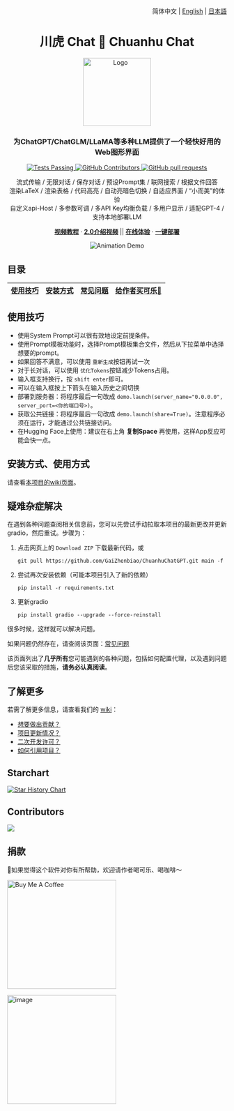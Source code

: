 <div align="right">
  <!-- 语言: -->
  简体中文 | <a title="English" href="./readme/README_en.md">English</a> | <a title="Japanese" href="./readme/README_ja.md">日本語</a>
</div>

<h1 align="center">川虎 Chat 🐯 Chuanhu Chat</h1>
<div align="center">
  <a href="https://github.com/GaiZhenBiao/ChuanhuChatGPT">
    <img src="https://user-images.githubusercontent.com/70903329/227087087-93b37d64-7dc3-4738-a518-c1cf05591c8a.png" alt="Logo" height="156">
  </a>

<p align="center">
    <h3>为ChatGPT/ChatGLM/LLaMA等多种LLM提供了一个轻快好用的Web图形界面</h3>
    <p align="center">
      <a href="https://github.com/GaiZhenbiao/ChuanhuChatGPT/blob/main/LICENSE">
        <img alt="Tests Passing" src="https://img.shields.io/github/license/GaiZhenbiao/ChuanhuChatGPT" />
      </a>
      <a href="https://gradio.app/">
        <img alt="GitHub Contributors" src="https://img.shields.io/badge/Base-Gradio-fb7d1a?style=flat" />
      </a>
      <a href="https://t.me/tkdifferent">
        <img alt="GitHub pull requests" src="https://img.shields.io/badge/Telegram-Group-blue.svg?logo=telegram" />
      </a>
      <p>
        流式传输 / 无限对话 / 保存对话 / 预设Prompt集 / 联网搜索 / 根据文件回答 <br />
        渲染LaTeX / 渲染表格 / 代码高亮 / 自动亮暗色切换 / 自适应界面 / “小而美”的体验 <br />
        自定义api-Host / 多参数可调 / 多API Key均衡负载 / 多用户显示 / 适配GPT-4 / 支持本地部署LLM
      </p>
      <a href="https://www.bilibili.com/video/BV1mo4y1r7eE"><strong>视频教程</strong></a>
        ·
      <a href="https://www.bilibili.com/video/BV1184y1w7aP"><strong>2.0介绍视频</strong></a>
	||
      <a href="https://huggingface.co/spaces/JohnSmith9982/ChuanhuChatGPT"><strong>在线体验</strong></a>
      	·
      <a href="https://huggingface.co/login?next=%2Fspaces%2FJohnSmith9982%2FChuanhuChatGPT%3Fduplicate%3Dtrue"><strong>一键部署</strong></a>
    </p>
    <p align="center">
      <img alt="Animation Demo" src="https://user-images.githubusercontent.com/51039745/226255695-6b17ff1f-ea8d-464f-b69b-a7b6b68fffe8.gif" />
    </p>
  </p>
</div>

## 目录

| [使用技巧](#使用技巧) | [安装方式](https://github.com/GaiZhenbiao/ChuanhuChatGPT/wiki/使用教程) | [常见问题](https://github.com/GaiZhenbiao/ChuanhuChatGPT/wiki/常见问题) | [给作者买可乐🥤](#捐款) |
| ------------------ | -------------------------------------------------------------------- | -------------------------------------------------------------------- | -------------------- |

## 使用技巧

- 使用System Prompt可以很有效地设定前提条件。
- 使用Prompt模板功能时，选择Prompt模板集合文件，然后从下拉菜单中选择想要的prompt。
- 如果回答不满意，可以使用 `重新生成`按钮再试一次
- 对于长对话，可以使用 `优化Tokens`按钮减少Tokens占用。
- 输入框支持换行，按 `shift enter`即可。
- 可以在输入框按上下箭头在输入历史之间切换
- 部署到服务器：将程序最后一句改成 `demo.launch(server_name="0.0.0.0", server_port=<你的端口号>)`。
- 获取公共链接：将程序最后一句改成 `demo.launch(share=True)`。注意程序必须在运行，才能通过公共链接访问。
- 在Hugging Face上使用：建议在右上角 **复制Space** 再使用，这样App反应可能会快一点。

## 安装方式、使用方式

请查看[本项目的wiki页面](https://github.com/GaiZhenbiao/ChuanhuChatGPT/wiki/使用教程)。

## 疑难杂症解决

在遇到各种问题查阅相关信息前，您可以先尝试手动拉取本项目的最新更改并更新 gradio，然后重试。步骤为：

1. 点击网页上的 `Download ZIP` 下载最新代码，或
   ```shell
   git pull https://github.com/GaiZhenbiao/ChuanhuChatGPT.git main -f
   ```
2. 尝试再次安装依赖（可能本项目引入了新的依赖）
   ```
   pip install -r requirements.txt
   ```
3. 更新gradio
   ```
   pip install gradio --upgrade --force-reinstall
   ```

很多时候，这样就可以解决问题。

如果问题仍然存在，请查阅该页面：[常见问题](https://github.com/GaiZhenbiao/ChuanhuChatGPT/wiki/常见问题)

该页面列出了**几乎所有**您可能遇到的各种问题，包括如何配置代理，以及遇到问题后您该采取的措施，**请务必认真阅读**。

## 了解更多

若需了解更多信息，请查看我们的 [wiki](https://github.com/GaiZhenbiao/ChuanhuChatGPT/wiki)：

- [想要做出贡献？](https://github.com/GaiZhenbiao/ChuanhuChatGPT/wiki/贡献指南)
- [项目更新情况？](https://github.com/GaiZhenbiao/ChuanhuChatGPT/wiki/更新日志)
- [二次开发许可？](https://github.com/GaiZhenbiao/ChuanhuChatGPT/wiki/使用许可)
- [如何引用项目？](https://github.com/GaiZhenbiao/ChuanhuChatGPT/wiki/使用许可#如何引用该项目)

## Starchart

[![Star History Chart](https://api.star-history.com/svg?repos=GaiZhenbiao/ChuanhuChatGPT&type=Date)](https://star-history.com/#GaiZhenbiao/ChuanhuChatGPT&Date)

## Contributors

<a href="https://github.com/GaiZhenbiao/ChuanhuChatGPT/graphs/contributors">
  <img src="https://contrib.rocks/image?repo=GaiZhenbiao/ChuanhuChatGPT" />
</a>

## 捐款

🐯如果觉得这个软件对你有所帮助，欢迎请作者喝可乐、喝咖啡～

<a href="https://www.buymeacoffee.com/ChuanhuChat" ><img src="https://img.buymeacoffee.com/button-api/?text=Buy me a coffee&emoji=&slug=ChuanhuChat&button_colour=219d53&font_colour=ffffff&font_family=Poppins&outline_colour=ffffff&coffee_colour=FFDD00" alt="Buy Me A Coffee" width="250"></a>


<img width="250" alt="image" src="https://user-images.githubusercontent.com/51039745/226920291-e8ec0b0a-400f-4c20-ac13-dafac0c3aeeb.JPG">
